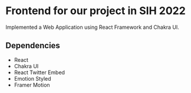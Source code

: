 # Frontend for our project in SIH 2022

Implemented a Web Application using React Framework and Chakra UI. 

## Dependencies
- React
- Chakra UI
- React Twitter Embed
- Emotion Styled
- Framer Motion
